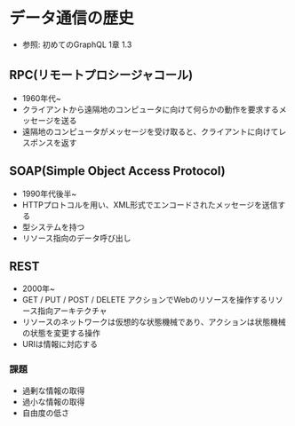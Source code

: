 # データ通信の歴史
- 参照: 初めてのGraphQL 1章 1.3

## RPC(リモートプロシージャコール)
- 1960年代~
- クライアントから遠隔地のコンピュータに向けて何らかの動作を要求するメッセージを送る
- 遠隔地のコンピュータがメッセージを受け取ると、クライアントに向けてレスポンスを返す

## SOAP(Simple Object Access Protocol)
- 1990年代後半~
- HTTPプロトコルを用い、XML形式でエンコードされたメッセージを送信する
- 型システムを持つ
- リソース指向のデータ呼び出し

## REST
- 2000年~
- GET / PUT / POST / DELETE アクションでWebのリソースを操作するリソース指向アーキテクチャ
- リソースのネットワークは仮想的な状態機械であり、アクションは状態機械の状態を変更する操作
- URIは情報に対応する

### 課題
- 過剰な情報の取得
- 過小な情報の取得
- 自由度の低さ
